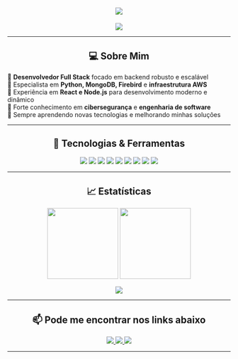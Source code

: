 <h1 align="center">
  <img src="https://readme-typing-svg.herokuapp.com?font=Fira+Code&pause=1000&color=00E1FF&center=true&width=550&lines=Ol%C3%A1%2C+me+chamo+Victor+Crepaldi+Gomes+%F0%9F%91%8B%F0%9F%8F%BB">
</h1>

<p align="center">
  <img src="https://readme-typing-svg.herokuapp.com?font=Fira+Code&pause=1000&color=00E1FF&center=true&width=500&lines=Full+Stack+Developer;Python+%7C+MongoDB+%7C+AWS;React+%7C+Node.js+%7C+Cybersecurity;Building+Scalable+and+Secure+Solutions!">
</p>

---

<h2 align="center">💻 Sobre Mim</h2>

🔹 **Desenvolvedor Full Stack** focado em backend robusto e escalável  
🔹 Especialista em **Python, MongoDB, Firebird** e **infraestrutura AWS**  
🔹 Experiência em **React e Node.js** para desenvolvimento moderno e dinâmico  
🔹 Forte conhecimento em **cibersegurança** e **engenharia de software**  
🔹 Sempre aprendendo novas tecnologias e melhorando minhas soluções  

---

<h2 align="center">🚀 Tecnologias & Ferramentas</h2>

<p align="center">
  <img src="https://img.shields.io/badge/Python-3776AB?style=for-the-badge&logo=python&logoColor=white">
  <img src="https://img.shields.io/badge/MongoDB-4EA94B?style=for-the-badge&logo=mongodb&logoColor=white">
  <img src="https://img.shields.io/badge/AWS-FF9900?style=for-the-badge&logo=amazonaws&logoColor=white">
  <img src="https://img.shields.io/badge/Firebird-FF4500?style=for-the-badge&logo=firebird&logoColor=white">
  <img src="https://img.shields.io/badge/Node.js-43853D?style=for-the-badge&logo=node.js&logoColor=white">
  <img src="https://img.shields.io/badge/React-61DAFB?style=for-the-badge&logo=react&logoColor=white">
  <img src="https://img.shields.io/badge/HTML5-E34F26?style=for-the-badge&logo=html5&logoColor=white">
  <img src="https://img.shields.io/badge/CSS3-1572B6?style=for-the-badge&logo=css3&logoColor=white">
  <img src="https://img.shields.io/badge/GitHub-181717?style=for-the-badge&logo=github&logoColor=white">
</p>

---

<h2 align="center">📈 Estatísticas</h2>

<p align="center">
  <img src="https://github-readme-stats.vercel.app/api?username=VictorCrepaldiGomes&show_icons=true&theme=blueberry&hide=issues&count_private=true" height="160px"/>
  <img src="https://github-readme-streak-stats.herokuapp.com/?user=VictorCrepaldiGomes&theme=blueberry" height="160px"/>
</p>

<p align="center">
  <img src="https://readme-typing-svg.herokuapp.com?font=Fira+Code&pause=1000&color=00E1FF&center=true&width=450&lines=Top+Languages+%26+Contributions;Consistência+é+a+chave!">
</p>

---

<h2 align="center">📫 Pode me encontrar nos links abaixo</h2>

<p align="center">
  <a href="https://www.linkedin.com/in/victor-gomes-b067a3266/" target="_blank">
    <img src="https://img.shields.io/badge/LinkedIn-0077B5?style=for-the-badge&logo=linkedin&logoColor=white">
  </a>
  <a href="mailto:victorcrepaldigomes@gmail.com" target="_blank">
    <img src="https://img.shields.io/badge/Email-D14836?style=for-the-badge&logo=gmail&logoColor=white">
  </a>
  <a href="https://github.com/VictorCrepaldiGomes" target="_blank">
    <img src="https://img.shields.io/badge/GitHub-181717?style=for-the-badge&logo=github&logoColor=white">
  </a>
</p>

---


